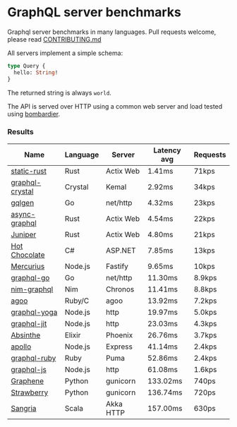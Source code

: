 <!-- README.md is generated from README.ecr, do not edit -->

# GraphQL server benchmarks

Graphql server benchmarks in many languages. Pull requests welcome, please read [CONTRIBUTING.md](CONTRIBUTING.md)

All servers implement a simple schema:

```graphql
type Query {
  hello: String!
}
```

The returned string is always `world`.

The API is served over HTTP using a common web server and load tested using [bombardier](https://github.com/codesenberg/bombardier).

### Results

| Name                          | Language      | Server          | Latency avg      | Requests      |
| ----------------------------  | ------------- | --------------- | ---------------- | ------------- |
| [static-rust](https://actix.rs/) | Rust | Actix Web | 1.41ms | 71kps |
| [graphql-crystal](https://github.com/graphql-crystal/graphql) | Crystal | Kemal | 2.92ms | 34kps |
| [gqlgen](https://github.com/99designs/gqlgen) | Go | net/http | 4.32ms | 23kps |
| [async-graphql](https://github.com/async-graphql/async-graphql) | Rust | Actix Web | 4.54ms | 22kps |
| [Juniper](https://github.com/graphql-rust/juniper) | Rust | Actix Web | 4.80ms | 21kps |
| [Hot Chocolate](https://github.com/ChilliCream/hotchocolate) | C# | ASP.NET | 7.85ms | 13kps |
| [Mercurius](https://github.com/mercurius-js/mercurius) | Node.js | Fastify | 9.65ms | 10kps |
| [graphql-go](https://github.com/graphql-go/graphql) | Go | net/http | 11.30ms | 8.9kps |
| [nim-graphql](https://github.com/status-im/nim-graphql) | Nim | Chronos | 11.41ms | 8.8kps |
| [agoo](https://github.com/ohler55/agoo) | Ruby/C | agoo | 13.92ms | 7.2kps |
| [graphql-yoga](https://github.com/dotansimha/graphql-yoga) | Node.js | http | 19.97ms | 5.0kps |
| [graphql-jit](https://github.com/zalando-incubator/graphql-jit) | Node.js | http | 23.03ms | 4.3kps |
| [Absinthe](https://github.com/absinthe-graphql/absinthe) | Elixir | Phoenix | 26.76ms | 3.7kps |
| [apollo](https://github.com/apollographql/apollo-server) | Node.js | Express | 41.14ms | 2.4kps |
| [graphql-ruby](https://github.com/rmosolgo/graphql-ruby) | Ruby | Puma | 52.86ms | 2.4kps |
| [graphql-js](https://github.com/graphql/graphql-js) | Node.js | http | 61.08ms | 1.6kps |
| [Graphene](https://github.com/graphql-python/graphene) | Python | gunicorn | 133.02ms | 740ps |
| [Strawberry](https://github.com/strawberry-graphql/strawberry) | Python | gunicorn | 136.74ms | 720ps |
| [Sangria](https://github.com/sangria-graphql/sangria) | Scala | Akka HTTP | 157.00ms | 630ps |
